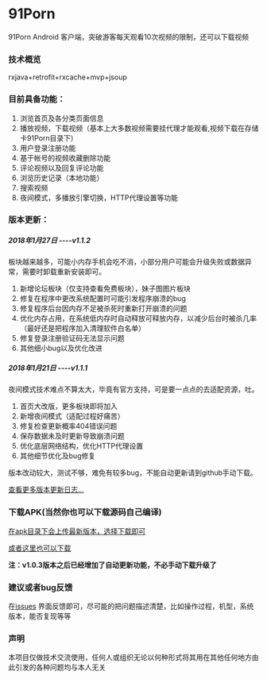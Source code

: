 # 91Porn
91Porn Android 客户端，突破游客每天观看10次视频的限制，还可以下载视频

### 技术概览
rxjava+retrofit+rxcache+mvp+jsoup

### 目前具备功能：
1. 浏览首页及各分类页面信息
2. 播放视频，下载视频（基本上大多数视频需要挂代理才能观看,视频下载在存储卡91Porn目录下）
3. 用户登录注册功能
4. 基于帐号的视频收藏删除功能
5. 评论视频以及回复评论功能
6. 浏览历史记录（本地功能）
7. 搜索视频
8. 夜间模式，多播放引擎切换，HTTP代理设置等功能

### 版本更新：

##### 2018年1月27日    ----v1.1.2
板块越来越多，可能小内存手机会吃不消，小部分用户可能会升级失败或数据异常，需要时卸载重新安装即可。
1.	新增论坛板块（仅支持查看免费板块），妹子图图片板块
2.	修复在程序中更改系统配置时可能引发程序崩溃的bug
3.	修复程序后台因内存不足被杀死时重新打开崩溃的问题
4.	优化内存占用，在系统低内存时自动释放可释放内存，以减少后台时被杀几率（最好还是把程序加入清理软件白名单）
5.	修复登录注册验证码无法显示问题
6.	其他细小bug以及优化改进


##### 2018年1月21日    ----v1.1.1
夜间模式技术难点不算太大，毕竟有官方支持，可是要一点点的去适配资源，吐。

1. 首页大改版，更多板块即将加入
2. 新增夜间模式（适配过程好痛苦）
3. 修复检查更新概率404错误问题
4. 保存数据未及时更新导致崩溃问题
5. 优化底层网络结构，优化HTTP代理设置
6. 其他细节优化及bug修复

版本改动较大，测试不够，难免有较多bug，不能自动更新请到github手动下载。


[查看更多版本更新日志...](https://github.com/techGay/91porn/blob/master/UPDATE_LOG.md)

### 下载APK(当然你也可以下载源码自己编译)
[在apk目录下会上传最新版本，选择下载即可](https://github.com/techGay/91porn/tree/master/apk)

[或者这里也可以下载](https://bitbucket.org/techGay/91porn/downloads)

**注：v1.0.3版本之后已经增加了自动更新功能，不必手动下载升级了**


### 建议或者bug反馈
在[issues](https://github.com/techGay/91porn/issues) 界面反馈即可，尽可能的把问题描述清楚，比如操作过程，机型，系统版本，能否复现等等
### 声明
本项目仅做技术交流使用，任何人或组织无论以何种形式将其用在其他任何地方由此引发的各种问题均与本人无关